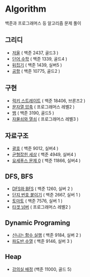 # Algorithm
백준과 프로그래머스 등 알고리즘 문제 풀이

## 그리디
- [저울](./greedy/2437.md) ( 백준 2437, 골드3 )
- [단어 수학](./greedy/1339.md) ( 백준 1339, 골드4 )
- [뒤집기](./greedy/1439.md) ( 백준 1439, 실버5 )
- [공항](./greedy/10775.md) ( 백준 10775, 골드2 )

## 구현
- [럭키 스트레이트](./implement/18406.md) ( 백준 18406, 브론즈2 )
- [문자열 압축](./implement/문자열압축.md) ( 프로그래머스 레벨2 )
- [뱀](./implement/3190.md) ( 백준 3190, 골드5 )
- [자물쇠와 열쇠](./implement/자물쇠.md) ( 프로그래머스 레벨3 )

## 자료구조
- [괄호](./dataStructure/9012.md) ( 백준 9012, 실버4 )
- [균형잡힌 세상](./dataStructure/4949.md) ( 백준 4949, 실버4 )
- [요세푸스 문제 0](./dataStrcture/11866.md) ( 백준 11866, 실버4 )

## DFS, BFS
- [DFS와 BFS](./DFS&BFS/1260.md) ( 백준 1260, 실버 2 )
- [단지 번호 붙이기](./DFS&BFS/2667.md) ( 백준 2667, 실버 1 )
- [토마토](./DFS&BFS/7576.md) ( 백준 7576, 실버 1 )
- [타겟 넘버](./DFS&BFS/타겟넘버.md) ( 프로그래머스 레벨2 )

## Dynamic Programing
- [신나는 함수 실행](./DynamicProgramming/9184.md) ( 백준 9184, 실버 2 )
- [파도반 수열](./DynamicProgramming/9146.md) ( 백준 9146, 실버 3 )

## Heap
- [강의실 배정](./heap/11000.md) (백준 11000, 골드 5)

